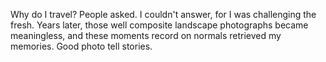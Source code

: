 Why do I travel? People asked. I couldn't answer, for I was challenging the fresh. Years later, those well composite landscape photographs became meaningless, and these moments record on normals retrieved my memories. Good photo tell stories.  

<a-secret name="timeline" autoload></a-secret>
